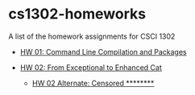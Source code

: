 # cs1302-homeworks
A list of the homework assignments for CSCI 1302

* [HW 01: Command Line Compilation and Packages](https://github.com/cs1302uga/cs1302-hw01)

* [HW 02: From Exceptional to Enhanced Cat](https://github.com/cs1302uga/cs1302-hw02)
   * [HW 02 Alternate: Censored ********](https://github.com/cs1302uga/cs1302-hw02-alt)
